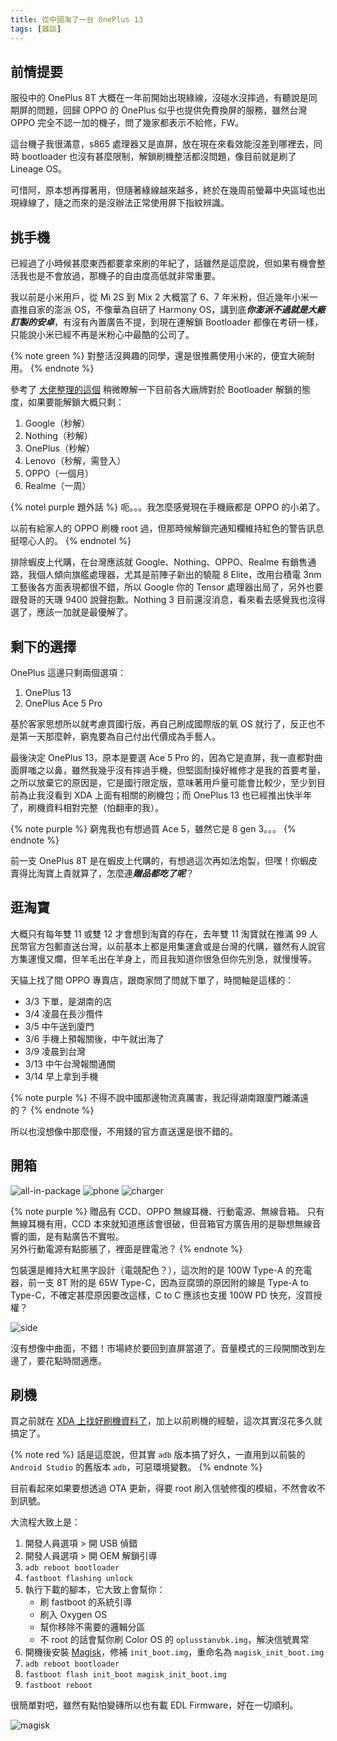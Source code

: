 ```yaml
---
title: 從中國淘了一台 OnePlus 13
tags: [雜談]
---
```


## 前情提要

服役中的 OnePlus 8T 大概在一年前開始出現綠線，沒碰水沒摔過，有聽說是同期屏的問題，回歸 OPPO 的 OnePlus 似乎也提供免費換屏的服務，雖然台灣 OPPO 完全不認一加的機子，問了幾家都表示不給修，FW。

這台機子我很滿意，s865 處理器又是直屏，放在現在來看效能沒差到哪裡去，同時 bootloader 也沒有甚麼限制，解鎖刷機整活都沒問題，像目前就是刷了 Lineage OS。

可惜阿，原本想再撐著用，但隨著綠線越來越多，終於在幾周前螢幕中央區域也出現綠線了，隨之而來的是沒辦法正常使用屏下指紋辨識。

## 挑手機

已經過了小時候甚麼東西都要拿來刷的年紀了，話雖然是這麼說，但如果有機會整活我也是不會放過，那機子的自由度高低就非常重要。

我以前是小米用戶，從 Mi 2S 到 Mix 2 大概當了 6、7 年米粉，但近幾年小米一直推自家的澎派 OS，不像華為自研了 Harmony OS，講到底***你澎派不過就是大廠訂製的安卓***，有沒有內置廣告不提，到現在連解鎖 Bootloader 都像在考研一樣，只能說小米已經不再是米粉心中最酷的公司了。

{% note green %}
對整活沒興趣的同學，還是很推薦使用小米的，便宜大碗耐用。
{% endnote %}

參考了 [大佬整理的這個](https://khwang9883.github.io/MobileModels/misc/bootloader-kernel-source.html) 稍微瞭解一下目前各大廠牌對於 Bootloader 解鎖的態度，如果要能解鎖大概只剩：

1. Google（秒解）
2. Nothing（秒解）
3. OnePlus（秒解）
4. Lenovo（秒解，需登入）
5. OPPO（一個月）
6. Realme（一周）

{% notel purple 題外話 %}
呃。。。我怎麼感覺現在手機廠都是 OPPO 的小弟了。

以前有給家人的 OPPO 刷機 root 過，但那時候解鎖完通知欄維持紅色的警告訊息挺噁心人的。
{% endnotel %}

排除蝦皮上代購，在台灣應該就 Google、Nothing、OPPO、Realme 有銷售通路，我個人傾向旗艦處理器，尤其是前陣子新出的驍龍 8 Elite，改用台積電 3nm 工藝後各方面表現都很不錯，所以 Google 你的 Tensor 處理器出局了，另外也要跟發哥的天璣 9400 說聲抱歉。Nothing 3 目前還沒消息，看來看去感覺我也沒得選了，應該一加就是最優解了。

## 剩下的選擇

OnePlus 這邊只剩兩個選項：

1. OnePlus 13
2. OnePlus Ace 5 Pro

基於客家思想所以就考慮買國行版，再自己刷成國際版的氧 OS 就行了，反正也不是第一天那麼幹，窮鬼要為自己付出代價成為手藝人。

最後決定 OnePlus 13，原本是要選 Ace 5 Pro 的，因為它是直屏，我一直都對曲面屏嗤之以鼻，雖然我幾乎沒有摔過手機，但堅固耐操好維修才是我的首要考量，之所以放棄它的原因是，它是國行限定版，意味著用戶量可能會比較少，至少到目前為止我沒看到 XDA 上面有相關的刷機包；而 OnePlus 13 也已經推出快半年了，刷機資料相對完整（怕翻車的我）。

{% note purple %}
窮鬼我也有想過買 Ace 5，雖然它是 8 gen 3。。。
{% endnote %}

前一支 OnePlus 8T 是在蝦皮上代購的，有想過這次再如法炮製，但嘿！你蝦皮賣得比淘寶上貴就算了，怎麼連***贈品都吃了呢***？

## 逛淘寶

大概只有每年雙 11 或雙 12 才會想到淘寶的存在，去年雙 11 淘寶就在推滿 99 人民幣官方包郵直送台灣，以前基本上都是用集運倉或是台灣的代購，雖然有人說官方集運慢又爛，但羊毛出在羊身上，而且我知道你很急但你先別急，就慢慢等。

天貓上找了間 OPPO 專賣店，跟商家問了問就下單了，時間軸是這樣的：

- 3/3 下單，是湖南的店
- 3/4 凌晨在長沙攬件
- 3/5 中午送到廈門
- 3/6 手機上預報關後，中午就出海了
- 3/9 凌晨到台灣
- 3/13 中午台灣報關通關
- 3/14 早上拿到手機

{% note purple %}
不得不說中國那邊物流真厲害，我記得湖南跟廈門離滿遠的？
{% endnote %}

所以也沒想像中那麼慢，不用錢的官方直送還是很不錯的。

## 開箱

![all-in-package](images/從中國淘了一台-Oneplus-13/1.jpg?30)
![phone](images/從中國淘了一台-Oneplus-13/2.jpg?500x)
![charger](images/從中國淘了一台-Oneplus-13/3.jpg?500x)

{% note purple %}
贈品有 CCD、OPPO 無線耳機、行動電源、無線音箱。
只有無線耳機有用，CCD 本來就知道應該會很破，但音箱官方廣告用的是聯想無線音響的圖，是有點廣告不實啦。<br>
另外行動電源有點膨脹了，裡面是鋰電池？
{% endnote %}

包裝還是維持大紅黑字設計（電競配色？），這次附的是 100W Type-A 的充電器，前一支 8T 附的是 65W Type-C，因為豆腐頭的原因附的線是 Type-A to Type-C，不確定甚麼原因要改這樣，C to C 應該也支援 100W PD 快充，沒買授權？

![side](images/從中國淘了一台-Oneplus-13/4.jpg)

沒有想像中曲面，不錯！市場終於要回到直屏當道了。音量模式的三段開關改到左邊了，要花點時間適應。

## 刷機

買之前就在 [XDA 上找好刷機資料了](https://xdaforums.com/t/pjz110-10-mars-coloros-to-oxygenos-stable-na-405-glo-eu-in-602.4707431/)，加上以前刷機的經驗，這次其實沒花多久就搞定了。

{% note red %}
話是這麼說，但其實 `adb` 版本搞了好久，一直用到以前裝的 `Android Studio` 的舊版本 `adb`，可惡環境變數。
{% endnote %}

目前看起來如果要想透過 OTA 更新，得要 root 刷入信號修復的模組，不然會收不到訊號。

大流程大致上是：

1. 開發人員選項 > 開 USB 偵錯
2. 開發人員選項 > 開 OEM 解鎖引導
3. `adb reboot bootloader`
4. `fastboot flashing unlock`
5. 執行下載的腳本，它大致上會幫你：
    - 刷 fastboot 的系統引導
    - 刷入 Oxygen OS
    - 幫你移除不需要的邏輯分區
    - 不 root 的話會幫你刷 Color OS 的 `oplusstanvbk.img`，解決信號異常
6. 開機後安裝 [Magisk](https://github.com/topjohnwu/Magisk)，修補 `init_boot.img`，重命名為 `magisk_init_boot.img`
7. `adb reboot bootloader`
8. `fastboot flash init_boot magisk_init_boot.img`
9. `fastboot reboot`

很簡單對吧，雖然有點怕變磚所以也有載 EDL Firmware，好在一切順利。

![magisk](images/從中國淘了一台-Oneplus-13/5.jpg)
